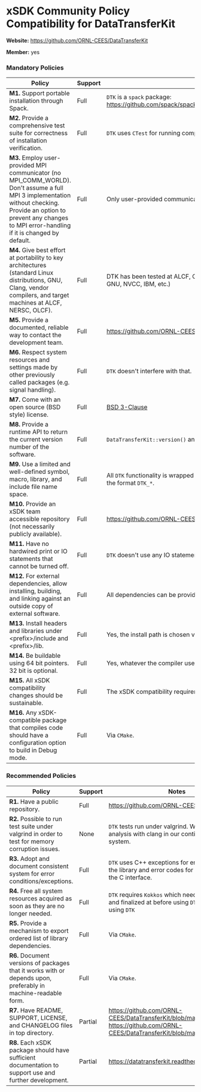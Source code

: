 # xSDK Community Policy Compatibility for DataTransferKit

**Website:** https://github.com/ORNL-CEES/DataTransferKit

**Member:** yes

### Mandatory Policies

| Policy                                                                                                                                                                                                                    | Support | Notes                                                                                                                                  |
| ------------------------                                                                                                                                                                                                  | ------- | -------------------------                                                                                                              |
| **M1.** Support portable installation through Spack.                                                                                                                                                                      | Full    | `DTK` is a `spack` package: https://github.com/spack/spack/blob/develop/var/spack/repos/builtin/packages/datatransferkit/package.py    |
| **M2.** Provide a comprehensive test suite for correctness of installation verification.                                                                                                                                  | Full    | `DTK` uses `CTest` for running comprehensive tests.                                                                                    |
| **M3.** Employ user-provided MPI communicator (no MPI_COMM_WORLD). Don't assume a full MPI 3 implementation without checking. Provide an option to prevent any changes to MPI error-handling if it is changed by default. | Full    | Only user-provided communicators are used.                                                                                             |
| **M4.** Give best effort at portability to key architectures (standard Linux distributions, GNU, Clang, vendor compilers, and target machines at ALCF, NERSC, OLCF).                                                      | Full    | DTK has been tested at ALCF, OLCF, and with a variety of platforms (Linux, Mac OSX) and compilers (Clang, GNU, NVCC, IBM, etc.)        |
| **M5.** Provide a documented, reliable way to contact the development team.                                                                                                                                               | Full    | https://github.com/ORNL-CEES/DataTransferKit/blob/master/CONTRIBUTING.md                                                               |
| **M6.** Respect system resources and settings made by other previously called packages (e.g. signal handling).                                                                                                            | Full    | `DTK` doesn't interfere with that.                                                                                                     |
| **M7.** Come with an open source (BSD style) license.                                                                                                                                                                     | Full    | [BSD 3-Clause](https://github.com/ORNL-CEES/DataTransferKit/blob/master/LICENSE)                                                       |
| **M8.** Provide a runtime API to return the current version number of the software.                                                                                                                                       | Full    | `DataTransferKit::version()` and `DataTransferKit::gitCommitHash()`                                                                    |
| **M9.** Use a limited and well-defined symbol, macro, library, and include file name space.                                                                                                                               | Full    | All `DTK` functionality is wrapped in the `DataTransferKit` namespace, macros start with `DTK_`, header files have the format `DTK_*`. |
| **M10.** Provide an xSDK team accessible repository (not necessarily publicly available).                                                                                                                                 | Full    | https://github.com/ORNL-CEES/DataTransferKit                                                                                           |
| **M11.** Have no hardwired print or IO statements that cannot be turned off.                                                                                                                                              | Full    | `DTK` doesn't use any IO statements.                                                                                                   |
| **M12.** For external dependencies, allow installing, building, and linking against an outside copy of external software.                                                                                                 | Full    | All dependencies can be provided externally.                                                                                           |
| **M13.** Install headers and libraries under \<prefix\>/include and \<prefix\>/lib.                                                                                                                                       | Full    | Yes, the install path is chosen via `CMAKE_INSTALL_PREFIX`.                                                                            |
| **M14.** Be buildable using 64 bit pointers. 32 bit is optional.                                                                                                                                                          | Full    | Yes, whatever the compiler uses.                                                                                                       |
| **M15.** All xSDK compatibility changes should be sustainable.                                                                                                                                                            | Full    | The xSDK compatibility requirements are fulfilled by the default branch.                                                               |
| **M16.** Any xSDK-compatible package that compiles code should have a configuration option to build in Debug mode.                                                                                                        | Full    | Via `CMake`.                                                                                                                           |

### Recommended Policies

| Policy                                                                                                         | Support | Notes                                                                                                                                 |
| ------------------------                                                                                       | ------- | -------------------------                                                                                                             |
| **R1.** Have a public repository.                                                                              | Full    | https://github.com/ORNL-CEES/DataTransferKit                                                                                          |
| **R2.** Possible to run test suite under valgrind in order to test for memory corruption issues.               | None    | `DTK` tests run under valgrind. We also have static analysis with clang in our continuous integration system.                         |
| **R3.** Adopt and document consistent system for error conditions/exceptions.                                  | Full    | `DTK` uses C++ exceptions for error handling in the library and error codes for error handling in the C interface.                    |
| **R4.** Free all system resources acquired as soon as they are no longer needed.                               | Full    | `DTK` requires `Kokkos` which needs to be initialized and finalized at before using `DTK` resp. after using `DTK`                     |
| **R5.** Provide a mechanism to export ordered list of library dependencies.                                    | Full    | Via `CMake`.                                                                                                                          |
| **R6.** Document versions of packages that it works with or depends upon, preferably in machine-readable form. | Full    | Via `CMake`.                                                                                                                          |
| **R7.** Have README, SUPPORT, LICENSE, and CHANGELOG files in top directory.                                   | Partial | https://github.com/ORNL-CEES/DataTransferKit/blob/master/README.md, https://github.com/ORNL-CEES/DataTransferKit/blob/master/LICENSE. |
| **R8.** Each xSDK package should have sufficient documentation to support use and further development.  | Partial | https://datatransferkit.readthedocs.io/en/latest                                                                                      |
